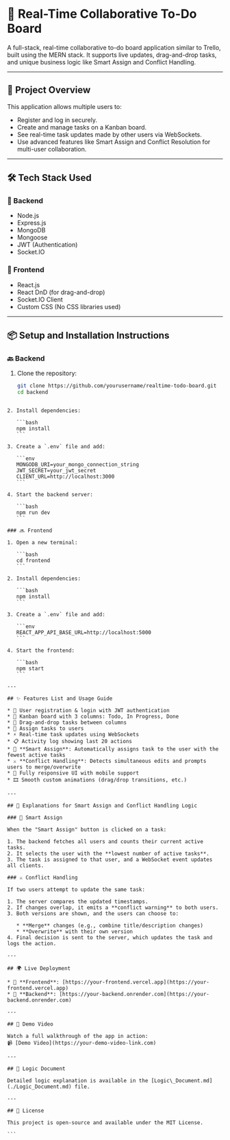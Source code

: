 # 📝 Real-Time Collaborative To-Do Board

A full-stack, real-time collaborative to-do board application similar to Trello, built using the MERN stack. It supports live updates, drag-and-drop tasks, and unique business logic like Smart Assign and Conflict Handling.

---

## 🚀 Project Overview

This application allows multiple users to:
- Register and log in securely.
- Create and manage tasks on a Kanban board.
- See real-time task updates made by other users via WebSockets.
- Use advanced features like Smart Assign and Conflict Resolution for multi-user collaboration.

---

## 🛠 Tech Stack Used

### 🔧 Backend
- Node.js
- Express.js
- MongoDB
- Mongoose
- JWT (Authentication)
- Socket.IO

### 🎨 Frontend
- React.js
- React DnD (for drag-and-drop)
- Socket.IO Client
- Custom CSS (No CSS libraries used)

---

## 📦 Setup and Installation Instructions

### 🔙 Backend

1. Clone the repository:
   ```bash
   git clone https://github.com/yourusername/realtime-todo-board.git
   cd backend
````

2. Install dependencies:

   ```bash
   npm install
   ```

3. Create a `.env` file and add:

   ```env
   MONGODB_URI=your_mongo_connection_string
   JWT_SECRET=your_jwt_secret
   CLIENT_URL=http://localhost:3000
   ```

4. Start the backend server:

   ```bash
   npm run dev
   ```

### 🔜 Frontend

1. Open a new terminal:

   ```bash
   cd frontend
   ```

2. Install dependencies:

   ```bash
   npm install
   ```

3. Create a `.env` file and add:

   ```env
   REACT_APP_API_BASE_URL=http://localhost:5000
   ```

4. Start the frontend:

   ```bash
   npm start
   ```

---

## ✨ Features List and Usage Guide

* 👤 User registration & login with JWT authentication
* 🧩 Kanban board with 3 columns: Todo, In Progress, Done
* 🔀 Drag-and-drop tasks between columns
* 👥 Assign tasks to users
* ⚡ Real-time task updates using WebSockets
* 📋 Activity log showing last 20 actions
* 🧠 **Smart Assign**: Automatically assigns task to the user with the fewest active tasks
* ⚔️ **Conflict Handling**: Detects simultaneous edits and prompts users to merge/overwrite
* 📱 Fully responsive UI with mobile support
* 🎞️ Smooth custom animations (drag/drop transitions, etc.)

---

## 🧠 Explanations for Smart Assign and Conflict Handling Logic

### 🔄 Smart Assign

When the "Smart Assign" button is clicked on a task:

1. The backend fetches all users and counts their current active tasks.
2. It selects the user with the **lowest number of active tasks**.
3. The task is assigned to that user, and a WebSocket event updates all clients.

### ⚔️ Conflict Handling

If two users attempt to update the same task:

1. The server compares the updated timestamps.
2. If changes overlap, it emits a **conflict warning** to both users.
3. Both versions are shown, and the users can choose to:

   * **Merge** changes (e.g., combine title/description changes)
   * **Overwrite** with their own version
4. Final decision is sent to the server, which updates the task and logs the action.

---

## 🌍 Live Deployment

* 🔗 **Frontend**: [https://your-frontend.vercel.app](https://your-frontend.vercel.app)
* 🔗 **Backend**: [https://your-backend.onrender.com](https://your-backend.onrender.com)

---

## 🎥 Demo Video

Watch a full walkthrough of the app in action:
📹 [Demo Video](https://your-demo-video-link.com)

---

## 📄 Logic Document

Detailed logic explanation is available in the [Logic\_Document.md](./Logic_Document.md) file.

---

## 🧾 License

This project is open-source and available under the MIT License.

```


